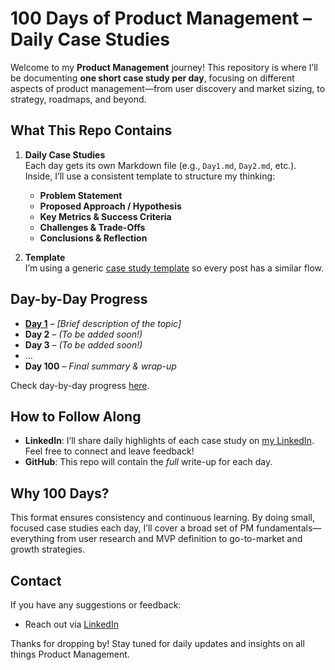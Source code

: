 # 100 Days of Product Management – Daily Case Studies

Welcome to my **Product Management** journey! This repository is where I’ll be documenting **one short case study per day**, focusing on different aspects of product management—from user discovery and market sizing, to strategy, roadmaps, and beyond.

## What This Repo Contains

1. **Daily Case Studies**  
   Each day gets its own Markdown file (e.g., `Day1.md`, `Day2.md`, etc.). Inside, I’ll use a consistent template to structure my thinking:
   - **Problem Statement**  
   - **Proposed Approach / Hypothesis**  
   - **Key Metrics & Success Criteria**  
   - **Challenges & Trade-Offs**  
   - **Conclusions & Reflection**  

2. **Template**  
   I’m using a generic [case study template]([templates/DailyCaseStudyTemplate.md](https://github.com/harshitha-manjunatha/Product-Management/blob/main/template.md)) so every post has a similar flow.

## Day-by-Day Progress

- **[Day 1]()** – *[Brief description of the topic]*  
- **Day 2** – *(To be added soon!)*
- **Day 3** – *(To be added soon!)*
- …  
- **Day 100** – *Final summary & wrap-up*

Check day-by-day progress [here](https://github.com/harshitha-manjunatha/Product-Management/tree/main/100DaysPMJourney).

## How to Follow Along

- **LinkedIn**: I’ll share daily highlights of each case study on [my LinkedIn](https://linkedin.com/in/harshitha-manjunath). Feel free to connect and leave feedback!
- **GitHub**: This repo will contain the *full* write-up for each day.

## Why 100 Days?

This format ensures consistency and continuous learning. By doing small, focused case studies each day, I’ll cover a broad set of PM fundamentals—everything from user research and MVP definition to go-to-market and growth strategies.

## Contact

If you have any suggestions or feedback:
- Reach out via [LinkedIn](https://linkedin.com/in/harshitha-manjunath)

Thanks for dropping by! Stay tuned for daily updates and insights on all things Product Management.
